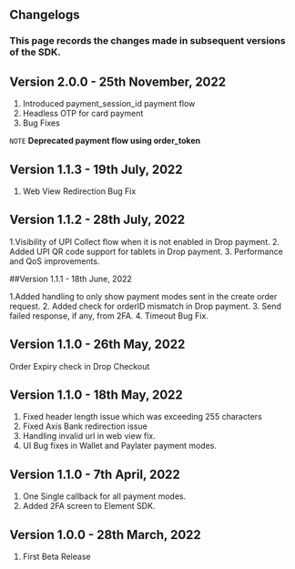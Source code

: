 ## Changelogs

### This page records the changes made in subsequent versions of the SDK.

## Version 2.0.0 - 25th November, 2022

1. Introduced payment_session_id payment flow
2. Headless OTP for card payment
3. Bug Fixes

`NOTE` **Deprecated payment flow using order_token**

## Version 1.1.3 - 19th July, 2022

1. Web View Redirection Bug Fix

## Version 1.1.2 - 28th July, 2022

1.Visibility of UPI Collect flow when it is not enabled in Drop payment.
2. Added UPI QR code support for tablets in Drop payment.
3. Performance and QoS improvements.

##Version 1.1.1 - 18th June, 2022

1.Added handling to only show payment modes sent in the create order request.
2. Added check for orderID mismatch in Drop payment.
3. Send failed response, if any, from 2FA.
4. Timeout Bug Fix.

## Version 1.1.0 - 26th May, 2022

Order Expiry check in Drop Checkout

## Version 1.1.0 - 18th May, 2022

1. Fixed header length issue which was exceeding 255 characters
2. Fixed Axis Bank redirection issue
3. Handling invalid url in web view fix.
4. UI Bug fixes in Wallet and Paylater payment modes.

## Version 1.1.0 - 7th April, 2022

1. One Single callback for all payment modes.
2. Added 2FA screen to Element SDK.

## Version 1.0.0 - 28th March, 2022

1. First Beta Release